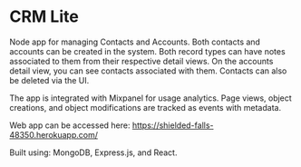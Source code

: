 # CRM Lite
Node app for managing Contacts and Accounts. Both contacts and accounts can be created in the system. Both record types can have notes associated to them from their respective detail views. On the accounts detail view, you can see contacts associated with them. Contacts can also be deleted via the UI.

The app is integrated with Mixpanel for usage analytics. Page views, object creations, and object modifications are tracked as events with metadata.

Web app can be accessed here: https://shielded-falls-48350.herokuapp.com/

Built using: MongoDB, Express.js, and React.
